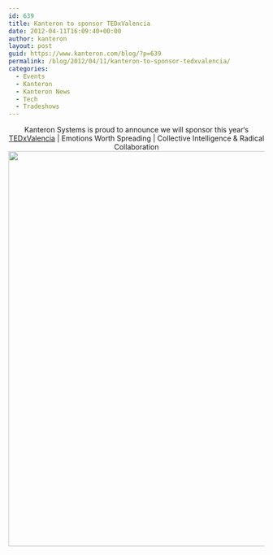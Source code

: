 ```yaml
---
id: 639
title: Kanteron to sponsor TEDxValencia
date: 2012-04-11T16:09:40+00:00
author: kanteron
layout: post
guid: https://www.kanteron.com/blog/?p=639
permalink: /blog/2012/04/11/kanteron-to-sponsor-tedxvalencia/
categories:
  - Events
  - Kanteron
  - Kanteron News
  - Tech
  - Tradeshows
---
```

<p style="text-align: center">
  Kanteron Systems is proud to announce we will sponsor this year‘s <a title="https://tedxvalencia.com/" href="https://tedxvalencia.com/" target="_blank">TEDxValencia</a> | Emotions Worth Spreading | Collective Intelligence & Radical Collaboration<img class="aligncenter" title="TEDxValencia 2012" src="https://tedxvalencia.com/files/2011/12/cartel-tedxvalencia-735x1024-e1333865936764.jpg" alt="" width="587" height="778" />
</p>